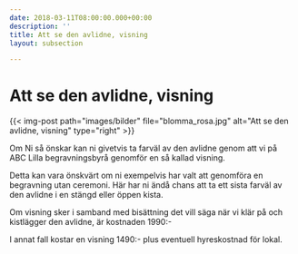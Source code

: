 ```yaml
---
date: 2018-03-11T08:00:00.000+00:00
description: ''
title: Att se den avlidne, visning
layout: subsection

---
```

# Att se den avlidne, visning

{{< img-post path="images/bilder" file="blomma_rosa.jpg" alt="Att se den avlidne, visning" type="right" >}}

Om Ni så önskar kan ni givetvis ta farväl av den avlidne genom att vi på ABC Lilla begravningsbyrå genomför en så kallad visning.

Detta kan vara önskvärt om ni exempelvis har valt att genomföra en begravning utan ceremoni. Här har ni ändå chans att ta ett sista farväl av den avlidne i en stängd eller öppen kista.

Om visning sker i samband med bisättning det vill säga när vi klär på och kistlägger den avlidne, är kostnaden 1990:-

I annat fall kostar en visning 1490:- plus eventuell hyreskostnad för lokal.
